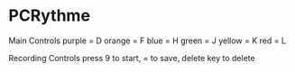 # PCRythme

Main Controls
purple = D
orange = F
blue = H
green = J
yellow = K
red = L

Recording Controls
press 9 to start, = to save, delete key to delete



